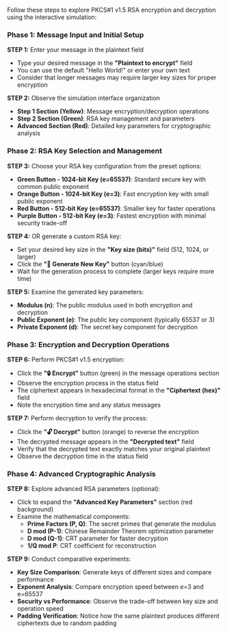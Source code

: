 Follow these steps to explore PKCS#1 v1.5 RSA encryption and decryption using the interactive simulation:

### **Phase 1: Message Input and Initial Setup**

**STEP 1:** Enter your message in the plaintext field

- Type your desired message in the **"Plaintext to encrypt"** field
- You can use the default "Hello World!" or enter your own text
- Consider that longer messages may require larger key sizes for proper encryption

**STEP 2:** Observe the simulation interface organization

- **Step 1 Section (Yellow)**: Message encryption/decryption operations
- **Step 2 Section (Green)**: RSA key management and parameters
- **Advanced Section (Red)**: Detailed key parameters for cryptographic analysis

### **Phase 2: RSA Key Selection and Management**

**STEP 3:** Choose your RSA key configuration from the preset options:

- **Green Button - 1024-bit Key (e=65537)**: Standard secure key with common public exponent
- **Orange Button - 1024-bit Key (e=3)**: Fast encryption key with small public exponent
- **Red Button - 512-bit Key (e=65537)**: Smaller key for faster operations
- **Purple Button - 512-bit Key (e=3)**: Fastest encryption with minimal security trade-off

**STEP 4:** OR generate a custom RSA key:

- Set your desired key size in the **"Key size (bits)"** field (512, 1024, or larger)
- Click the **"🔑 Generate New Key"** button (cyan/blue)
- Wait for the generation process to complete (larger keys require more time)

**STEP 5:** Examine the generated key parameters:

- **Modulus (n)**: The public modulus used in both encryption and decryption
- **Public Exponent (e)**: The public key component (typically 65537 or 3)
- **Private Exponent (d)**: The secret key component for decryption

### **Phase 3: Encryption and Decryption Operations**

**STEP 6:** Perform PKCS#1 v1.5 encryption:

- Click the **"🔒 Encrypt"** button (green) in the message operations section
- Observe the encryption process in the status field
- The ciphertext appears in hexadecimal format in the **"Ciphertext (hex)"** field
- Note the encryption time and any status messages

**STEP 7:** Perform decryption to verify the process:

- Click the **"🔓 Decrypt"** button (orange) to reverse the encryption
- The decrypted message appears in the **"Decrypted text"** field
- Verify that the decrypted text exactly matches your original plaintext
- Observe the decryption time in the status field

### **Phase 4: Advanced Cryptographic Analysis**

**STEP 8:** Explore advanced RSA parameters (optional):

- Click to expand the **"Advanced Key Parameters"** section (red background)
- Examine the mathematical components:
  - **Prime Factors (P, Q)**: The secret primes that generate the modulus
  - **D mod (P-1)**: Chinese Remainder Theorem optimization parameter
  - **D mod (Q-1)**: CRT parameter for faster decryption
  - **1/Q mod P**: CRT coefficient for reconstruction

**STEP 9:** Conduct comparative experiments:

- **Key Size Comparison**: Generate keys of different sizes and compare performance
- **Exponent Analysis**: Compare encryption speed between e=3 and e=65537
- **Security vs Performance**: Observe the trade-off between key size and operation speed
- **Padding Verification**: Notice how the same plaintext produces different ciphertexts due to random padding
